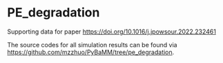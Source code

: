 # PE_degradation
Supporting data for paper https://doi.org/10.1016/j.jpowsour.2022.232461

The source codes for all simulation results can be found via https://github.com/mzzhuo/PyBaMM/tree/pe_degradation.
